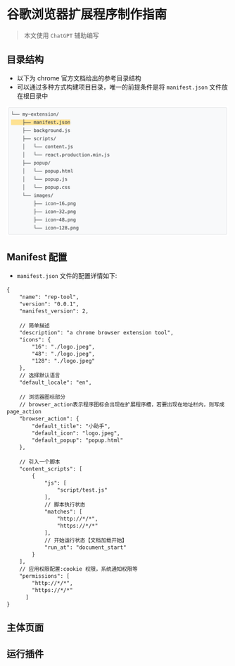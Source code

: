 # 谷歌浏览器扩展程序制作指南

> 本文使用 `ChatGPT` 辅助编写

## 目录结构
* 以下为 chrome 官方文档给出的参考目录结构
* 可以通过多种方式构建项目目录，唯一的前提条件是将 `manifest.json` 文件放在根目录中

![](../images/chromeExtension/catalog.png)

## Manifest 配置
* `manifest.json` 文件的配置详情如下:

```
{
	"name": "rep-tool",
	"version": "0.0.1",
	"manifest_version": 2,
	
	// 简单描述
	"description": "a chrome browser extension tool",
	"icons": {
		"16": "./logo.jpeg",
		"48": "./logo.jpeg",
		"128": "./logo.jpeg"
	},
	// 选择默认语言
	"default_locale": "en",
	
	// 浏览器图标部分
	// browser_action表示程序图标会出现在扩展程序槽，若要出现在地址栏内，则写成page_action
	"browser_action": {
	    "default_title": "小助手",
	    "default_icon": "logo.jpeg",
	    "default_popup": "popup.html"
	},

	// 引入一个脚本
	"content_scripts": [
		{
			"js": [
				"script/test.js"
			],
			// 脚本执行状态
			"matches": [
				"http://*/*",
				"https://*/*"
			],
			// 开始运行状态【文档加载开始】
			"run_at": "document_start"
		}
	],
	// 应用权限配置:cookie 权限，系统通知权限等
	"permissions": [
		"http://*/*",
		"https://*/*"
	  ]
}

```

## 主体页面



## 运行插件